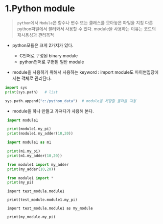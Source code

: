 # 1.Python module

>  `python`에서 `Module`은 함수나 변수 또는 클래스를 모아놓은 파일을 지칭
>  다른 python파일에서 불러와서 사용할 수 있다. 
>  module을 사용하는 이유는 코드의 재사용성과 관리목적

* python모듈은 크게 2가지가 있다.
   * C언어로 구성된 binary module
   * python언어로 구현된 일반 module

* module을 사용하기 위해서 사용하는 keyword : import
  module도 파이썬입장에서는 객체로 관리된다.

```python
import sys
print(sys.path)   # list

sys.path.append("c:/python_data")  # module을 저장할 폴더를 지정
```

*  module을 하나 만들고 가져다가 사용해 본다.

```python
 import module1

 print(module1.my_pi)
 print(module1.my_adder(10,20))

 import module1 as m1

 print(m1.my_pi)
 print(m1.my_adder(10,20))

 from module1 import my_adder
 print(my_adder(10,20))

 from module1 import *
 print(my_pi)
```

```
 import test_module.module1

 print(test_module.module1.my_pi)

 import test_module.module1 as my_module

 print(my_module.my_pi)
```